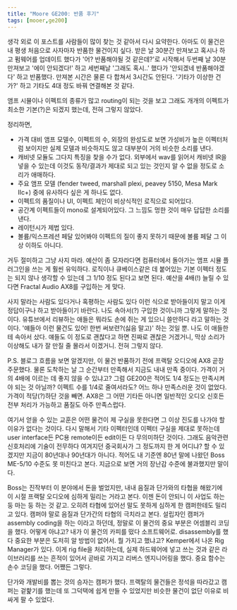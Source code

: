 ```yaml
---
title: "Moore GE200: 반품 후기"
tags: [mooer,ge200]
---
```


생각 외로 이 포스트를 사람들이 많이 찾는 것 같아서 다시 요약한다. 아마도 이 물건은 내 평생 처음으로 사자마자 반품한 물건이지 싶다. 받은 날 30분간 만져보고 혹시나 하고 펌웨어를 업데이트 했다가 '어? 반품해야될 것 같은데?'로 시작해서 두번째 날 30분 만져보고 '에이 안되겠다!' 하고 세번째날 '그래도 혹시..' 했다가 '안되겠네 반품해야겠다' 하고 반품했다. 만져본 시간은 물론 다 합쳐서 3시간도 안된다. '기타가 이상한 건가?' 하고 기타도 4대 정도 바꿔 연결해본 것 같다. 

앰프 시뮬이나 이펙트의 종류가 많고 routing이 되는 것을 보고 그래도 개개의 이펙트가 최소한 기본(?)은 되겠지 했는데, 전혀 그렇지 않았다. 

정리하면,
- 가격 대비 앰프 모델수, 이펙트의 수, 외장의 완성도로 보면 가성비가 높은 이펙터처럼 보이지만 실제 모델과 비슷하지도 않고 대부분이 거의 비슷한 소리를 낸다. 
- 캐비넷 모듈도 그다지 특징을 찾을 수가 없다. 외부에서 wav를 읽어서 캐비넷 IR을 넣을 수 있는데 이것도 동작/결과가 제대로 되고 있는 것인지 알 수 없을 정도로 소리가 애매하다.
- 주요 앰프 모델 (fender tweed, marshall plexi, peavey 5150, Mesa Mark IIc+) 중에 유사하다 싶은 게 하나도 없다.
- 이펙트의 품질이나 UI, 이펙트 체인이 비상식적인 로직으로 되어있다. 
- 공간계 이펙트들이 mono로 설계되어있다. 그 느낌도 멍한 것이 매우 답답한 소리를 낸다.  
- 레이턴시가 제법 있다.
- 볼륨/익스프레션 페달 있어봐야 이펙트의 질이 좋지 못하기 때문에 볼륨 페달 그 이상 이하도 아니다. 

거두 절미하고 그냥 사지 마라. 예산이 좀 모자라다면 컴퓨터에서 돌아가는 앰프 시뮬 플러그인을 쓰는 게 훨씬 유익하다. 로직이나 큐베이스같은 데 붙어있는 기본 이펙터 정도는 되지 않나 생각할 수 있는데 그 1/10 정도 된다고 보면 된다. 예산을 4배(!) 늘릴 수 있다면 Fractal Audio AX8를 구입하는 게 맞다. 

사지 말라는 사람도 있다거나 혹평하는 사람도 있다 이런 식으로 받아들이지 말고 이게 정답이구나 하고 받아들이기 바란다. 나도 속아서(?) 구입한 것이니까 그렇게 말하는 것이다. 유튜브에서 리뷰하는 애들은 뭐라도 손에 쥐는 게 있으니 쓸만하다 라고 말하는 것이다. '얘들아 이런 물건도 있어! 한번 써보련?(싫음 말고)' 하는 것일 뿐. 나도 이 애들한테 속아서 샀다. 얘들도 이 정도로 괜찮다고 하면 진짜로 괜찮은 거겠거니, 막상 소리가 이상해도 내가 잘 만질 줄 몰라서 이겠거니. 전혀 그렇지 않다. 

P.S. 블로그 흐름을 보면 알겠지만, 이 물건 반품하기 전에 프랙탈 오디오에 AX8 곧장 주문했다. 물론 도착하는 날 그 순간부터 만족해서 지금도 내내 만족 중이다. 가격이 거의 4배에 이르는 데 좋지 않을 수 있냐고? 그럼 GE200은 적어도 1/4 정도는 만족시켜야 되는 것 아닐까? 이펙트 수를 1/4로 줄여서라도? 어느 하나 만족스러운 것이 없었다. 가격이 적당(?)하단 것을 빼면. AX8은 그 어떤 기타든 아니면 일반적인 오디오 신호든 전부 처리가 가능하고 품질도 아주 만족스럽다. 

여기서 얻을 수 있는 교훈은 어떤 물건이 제 구실을 못한다면 그 이상 진도를 나가야 할 이유가 없다는 것이다. 다시 말해서 기타 이펙터인데 이펙터 구실을 제대로 못하는데 user interface든 PC용 remote이든 edit이든 다 무의미하단 것이다. 그래도 음악관련 신호처리에 기술이 전무하다 여겨지던 중국회사가 그 정도까지 한 게 어디냐? 할 수 있겠지만 지금이 80년대나 90년대가 아니다. 적어도 내 기준엔 80년 말에 나왔던 Boss ME-5/10 수준도 못 미친다고 본다. 지금으로 보면 거의 장난감 수준에 불과했지만 말이다. 

Boss는 진작부터 이 분야에서 돈을 벌었지만, 내내 음질과 단가와의 타협을 해왔기에 이 시절 프랙탈 오디오에 심하게 밀리는 거라고 본다. 이젠 돈이 안되니 이 사업도 하는 둥 마는 둥 하는 것 같고. 오히려 타협에 있어선 말도 못하게 심하게 한 캠퍼한테도 밀리고 있다. 캠퍼야 말로 음질과 단가간의 타협의 극치라고 본다. 설립자인 캠퍼가 assembly coding을 하는 이라고 하던데, 정말로 이 물건의 중요 부분은 어셈블리 코딩을 했다. 어떻게 아냐고? 내가 이 물건의 카피를 떴다 소프트웨어로. disassembly를 했다 중요한 부분은 도저히 알 방법이 없어서. 뭘 가지고 했냐고? Kemper에서 나온 Rig Manager가 있다. 이게 rig file을 처리하는데, 실제 하드웨어에 넣고 쓰는 것과 같은 라이브러리를 쓰는 흔적이 있어서 곧바로 가지고 리버스 엔지니어링을 했다. 중요 함수는 손수 코딩을 했다. 어쨌든 그렇다. 

단가와 개발비를 뽑는 것의 승자는 캠퍼가 했다. 프랙탈의 물건들은 정석을 따라갔고 캠퍼는 겉핥기를 했는데 또 그덕택에 쉽게 만들 수 있었지만 비슷한 물건이 없단 이유로 비싸게 팔 수 있었다. 